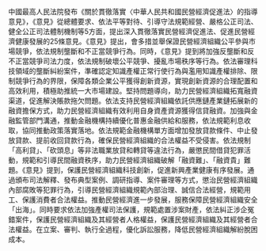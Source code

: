 中國最高人民法院發布《關於貫徹落實〈中華人民共和國民營經濟促進法〉的指導意見》，《意見》從總體要求、依法平等對待、引導守法規範經營、嚴格公正司法、健全公正司法體制機制等5方面，提出深入貫徹落實民營經濟促進法、促進民營經濟健康發展的25條意見。《意見》提出，會多措並舉保證民營經濟組織公平參與市場競爭，依法規制壟斷和不正當競爭行為。同時，《意見》提到將加強反壟斷和反不正當競爭司法力度，依法規制破壞公平競爭、擾亂市場秩序等行為。依法審理科技領域的壟斷糾紛案件，準確認定知識產權正常行使行為與濫用知識產權排除、限制競爭行為的界限，保障各類企業公平獲得創新資源，實現創新資源的合理配置和高效利用，積極助推統一大市場建設。堅持問題導向，助力民營經濟組織拓寬融資渠道，促進解決賬款拖欠問題。依法支持民營經濟組織依託供應鏈產業鏈拓展新的融資擔保方式，助力民營經濟組織有效利用自身資產資源獲得信貸融資。加強與金融監管部門溝通，推動金融機構持續優化普惠金融供給和服務，依法規範利息收取，協同推動政策落實落地。依法規範金融機構單方面增加發放貸款條件、中止發放貸款、提前收回貸款行為，確保民營經濟組織的合法權益不受侵害。依法規制「高利貸」、「砍頭息」等非法職業放貸和轉貸等違法行為，嚴懲民間借貸犯罪活動，規範和引導民間融資秩序，助力民營經濟組織破解「融資難」、「融資貴」難題。《意見》提到，保護民營經濟組織科技創新，促進新興產業健康有序發展。通過頒布司法解釋、發布典型案例、調研指導、案件審理等方式，懲治民營經濟組織內部腐敗等犯罪行為，引導民營經濟組織規範內部治理、誠信合法經營，規範用工、保護消費者合法權益。推動民營經濟進一步發展，服務保障民營經濟組織安全「出海」。同時要求依法加強產權司法保護，規範處置涉案財產，依法糾正涉企冤錯案件，保護民營經濟組織及其經營者人格權益，保護民營經濟組織及其經營者合法權益。在立案、審判、執行全過程，優化訴訟服務，降低民營經濟組織解紛脫困成本。